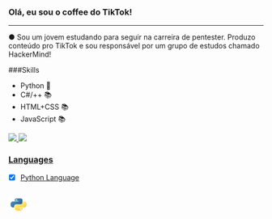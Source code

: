 ### Olá, eu sou o coffee do TikTok!
_____________________________________

● Sou um jovem estudando para seguir na carreira de pentester. Produzo conteúdo pro TikTok e sou responsável por um grupo de estudos chamado HackerMind!

 ###Skills
- Python 🐍
- C#/++ 📚
- HTML+CSS 📚
- JavaScript 📚

<div>
  <a href="https://github.com/CoffeeDeev">
  <img height="180em" src="https://github-readme-stats.vercel.app/api?username=CoffeeDeev&show_icons=true&theme=dracula&include_all_commits=true&count_private=true" /_>
  <img height="180em" src="https://github-readme-stats.vercel.app/api/top-langs/?username=CoffeeDeev&layout=compact&langs_count=7&theme=dracula" /_>
 <div>

 ### Languages
- [x] Python Language
##
<img align="center" alt="Rafa-Python" height="30" width="40" src="https://raw.githubusercontent.com/devicons/devicon/master/icons/python/python-original.svg">
<div>
